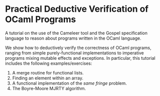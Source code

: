 # Practical Deductive Verification of OCaml Programs

A tutorial on the use of the Cameleer tool and the Gospel
specification language to reason about programs written in the OCaml
language.

We show how to deductively verify the correctness of OCaml programs,
ranging from simple purely-functional implementations to imperative
programs mixing mutable effects and exceptions. In particular, this
tutorial includes the following examples/exercises:

  1. A merge routine for functional lists.
  2. Finding an element within an array.
  3. A functional implementation of the *same fringe* problem.
  4. The Boyre-Moore MJRTY algorithm.
